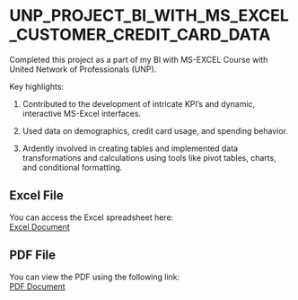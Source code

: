 # UNP_PROJECT_BI_WITH_MS_EXCEL_CUSTOMER_CREDIT_CARD_DATA

Completed this project as a part of my BI with MS-EXCEL Course with United Network of Professionals (UNP).

Key highlights:

1. Contributed to the development of intricate KPI’s and dynamic, interactive MS-Excel interfaces.

2. Used data on demographics, credit card usage, and spending behavior.

3. Ardently involved in creating tables and implemented data transformations and calculations using tools like pivot tables, charts, and conditional formatting.

## Excel File  
You can access the Excel spreadsheet here:  
[Excel Document](https://docs.google.com/spreadsheets/d/1z8d4NMki3zXjNYbkjiaGUXATUA-kjQH_/edit?gid=873751428#gid=873751428)


## PDF File  
You can view the PDF using the following link:  
[PDF Document](https://drive.google.com/file/d/1vali6_hfTDGxzg46-upoSrdowEYz7wh0/view)
